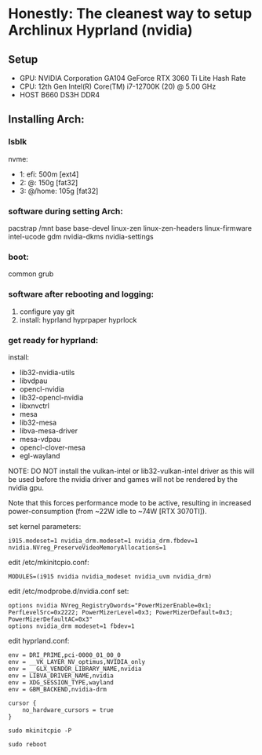 # Honestly: The cleanest way to setup Archlinux Hyprland (nvidia)
## Setup
- GPU: NVIDIA Corporation GA104 GeForce RTX 3060 Ti Lite Hash Rate
- CPU: 12th Gen Intel(R) Core(TM) i7-12700K (20) @ 5.00 GHz
- HOST B660 DS3H DDR4
## Installing Arch: 
### lsblk
nvme:
- 1: efi: 500m [ext4]
- 2: @: 150g [fat32]
- 3: @/home: 105g [fat32]
### software during setting Arch:
pacstrap /mnt base base-devel linux-zen linux-zen-headers linux-firmware intel-ucode gdm nvidia-dkms nvidia-settings 
### boot:
common grub
### software after rebooting and logging:
1. configure yay git
2. install:
hyprland
hyprpaper
hyprlock
### get ready for hyprland:

install:
- lib32-nvidia-utils
- libvdpau
- opencl-nvidia
- lib32-opencl-nvidia
- libxnvctrl
- mesa
- lib32-mesa
- libva-mesa-driver
- mesa-vdpau
- opencl-clover-mesa
- egl-wayland
    
NOTE: DO NOT install the vulkan-intel or lib32-vulkan-intel driver as this will be used before the nvidia driver and games will not be rendered by the nvidia gpu.

Note that this forces performance mode to be active, resulting in increased power-consumption (from ~22W idle to ~74W [RTX 3070TI]).

set kernel parameters:

```
i915.modeset=1 nvidia_drm.modeset=1 nvidia_drm.fbdev=1 nvidia.NVreg_PreserveVideoMemoryAllocations=1
```
edit /etc/mkinitcpio.conf:

```MODULES=(i915 nvidia nvidia_modeset nvidia_uvm nvidia_drm)```

edit /etc/modprobe.d/nvidia.conf set:

```
options nvidia NVreg_RegistryDwords="PowerMizerEnable=0x1; PerfLevelSrc=0x2222; PowerMizerLevel=0x3; PowerMizerDefault=0x3; PowerMizerDefaultAC=0x3"
options nvidia_drm modeset=1 fbdev=1
```

edit hyprland.conf:

```
env = DRI_PRIME,pci-0000_01_00_0
env = __VK_LAYER_NV_optimus,NVIDIA_only 
env = __GLX_VENDOR_LIBRARY_NAME,nvidia
env = LIBVA_DRIVER_NAME,nvidia
env = XDG_SESSION_TYPE,wayland
env = GBM_BACKEND,nvidia-drm

cursor {
    no_hardware_cursors = true
}
```

`sudo mkinitcpio -P`

`sudo reboot`

